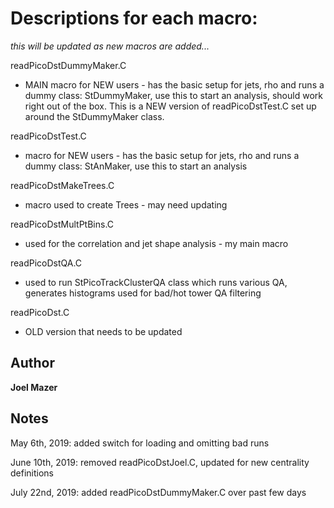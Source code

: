 # Descriptions for each macro:
*this will be updated as new macros are added...*

readPicoDstDummyMaker.C
* MAIN macro for NEW users - has the basic setup for jets, rho and runs a dummy class:  StDummyMaker, use this to start an analysis, should work right out of the box.  This is a NEW version of readPicoDstTest.C set up around the StDummyMaker class.

readPicoDstTest.C
* macro for NEW users - has the basic setup for jets, rho and runs a dummy class:  StAnMaker, use this to start an analysis

readPicoDstMakeTrees.C
* macro used to create Trees - may need updating 

readPicoDstMultPtBins.C
* used for the correlation and jet shape analysis - my main macro

readPicoDstQA.C
* used to run StPicoTrackClusterQA class which runs various QA, generates histograms used for bad/hot tower QA filtering

readPicoDst.C
* OLD version that needs to be updated

## Author
**Joel Mazer**

## Notes
May 6th, 2019: added switch for loading and omitting bad runs

June 10th, 2019: removed readPicoDstJoel.C, updated for new centrality definitions

July 22nd, 2019: added readPicoDstDummyMaker.C over past few days
